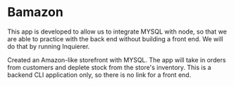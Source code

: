 # Bamazon
This app is developed to allow us to integrate MYSQL with node, so that we are able to practice with the back end without building a front end. We will do that by running Inquierer.

Created an Amazon-like storefront with MYSQL. The app will take in orders from customers and deplete stock from the store's inventory. This is a backend CLI application only, so there is no link for a front end.